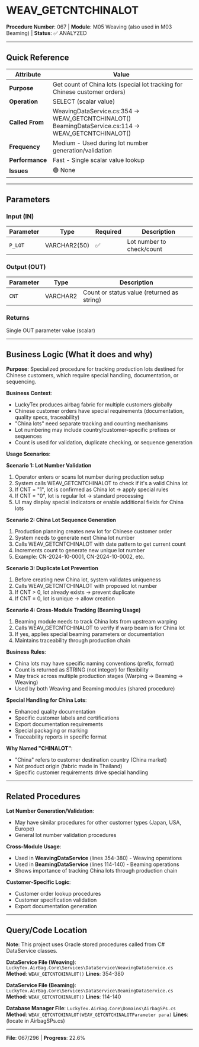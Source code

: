 # WEAV_GETCNTCHINALOT

**Procedure Number**: 067 | **Module**: M05 Weaving (also used in M03 Beaming) | **Status**: ✅ ANALYZED

---

## Quick Reference

| Attribute | Value |
|-----------|-------|
| **Purpose** | Get count of China lots (special lot tracking for Chinese customer orders) |
| **Operation** | SELECT (scalar value) |
| **Called From** | WeavingDataService.cs:354 → WEAV_GETCNTCHINALOT()<br>BeamingDataService.cs:114 → WEAV_GETCNTCHINALOT() |
| **Frequency** | Medium - Used during lot number generation/validation |
| **Performance** | Fast - Single scalar value lookup |
| **Issues** | 🟢 None |

---

## Parameters

### Input (IN)

| Parameter | Type | Required | Description |
|-----------|------|----------|-------------|
| `P_LOT` | VARCHAR2(50) | ✅ | Lot number to check/count |

### Output (OUT)

| Parameter | Type | Description |
|-----------|------|-------------|
| `CNT` | VARCHAR2 | Count or status value (returned as string) |

### Returns

Single OUT parameter value (scalar)

---

## Business Logic (What it does and why)

**Purpose**: Specialized procedure for tracking production lots destined for Chinese customers, which require special handling, documentation, or sequencing.

**Business Context**:
- LuckyTex produces airbag fabric for multiple customers globally
- Chinese customer orders have special requirements (documentation, quality specs, traceability)
- "China lots" need separate tracking and counting mechanisms
- Lot numbering may include country/customer-specific prefixes or sequences
- Count is used for validation, duplicate checking, or sequence generation

**Usage Scenarios**:

**Scenario 1: Lot Number Validation**
1. Operator enters or scans lot number during production setup
2. System calls WEAV_GETCNTCHINALOT to check if it's a valid China lot
3. If CNT = "1", lot is confirmed as China lot → apply special rules
4. If CNT = "0", lot is regular lot → standard processing
5. UI may display special indicators or enable additional fields for China lots

**Scenario 2: China Lot Sequence Generation**
1. Production planning creates new lot for Chinese customer order
2. System needs to generate next China lot number
3. Calls WEAV_GETCNTCHINALOT with date pattern to get current count
4. Increments count to generate new unique lot number
5. Example: CN-2024-10-0001, CN-2024-10-0002, etc.

**Scenario 3: Duplicate Lot Prevention**
1. Before creating new China lot, system validates uniqueness
2. Calls WEAV_GETCNTCHINALOT with proposed lot number
3. If CNT > 0, lot already exists → prevent duplicate
4. If CNT = 0, lot is unique → allow creation

**Scenario 4: Cross-Module Tracking (Beaming Usage)**
1. Beaming module needs to track China lots from upstream warping
2. Calls WEAV_GETCNTCHINALOT to verify if warp beam is for China lot
3. If yes, applies special beaming parameters or documentation
4. Maintains traceability through production chain

**Business Rules**:
- China lots may have specific naming conventions (prefix, format)
- Count is returned as STRING (not integer) for flexibility
- May track across multiple production stages (Warping → Beaming → Weaving)
- Used by both Weaving and Beaming modules (shared procedure)

**Special Handling for China Lots**:
- Enhanced quality documentation
- Specific customer labels and certifications
- Export documentation requirements
- Special packaging or marking
- Traceability reports in specific format

**Why Named "CHINALOT"**:
- "China" refers to customer destination country (China market)
- Not product origin (fabric made in Thailand)
- Specific customer requirements drive special handling

---

## Related Procedures

**Lot Number Generation/Validation**:
- May have similar procedures for other customer types (Japan, USA, Europe)
- General lot number validation procedures

**Cross-Module Usage**:
- Used in **WeavingDataService** (lines 354-380) - Weaving operations
- Used in **BeamingDataService** (lines 114-140) - Beaming operations
- Shows importance of tracking China lots through production chain

**Customer-Specific Logic**:
- Customer order lookup procedures
- Customer specification validation
- Export documentation generation

---

## Query/Code Location

**Note**: This project uses Oracle stored procedures called from C# DataService classes.

**DataService File (Weaving)**: `LuckyTex.AirBag.Core\Services\DataService\WeavingDataService.cs`
**Method**: `WEAV_GETCNTCHINALOT()`
**Lines**: 354-380

**DataService File (Beaming)**: `LuckyTex.AirBag.Core\Services\DataService\BeamingDataService.cs`
**Method**: `WEAV_GETCNTCHINALOT()`
**Lines**: 114-140

**Database Manager File**: `LuckyTex.AirBag.Core\Domains\AirbagSPs.cs`
**Method**: `WEAV_GETCNTCHINALOT(WEAV_GETCNTCHINALOTParameter para)`
**Lines**: (locate in AirbagSPs.cs)

---

**File**: 067/296 | **Progress**: 22.6%
